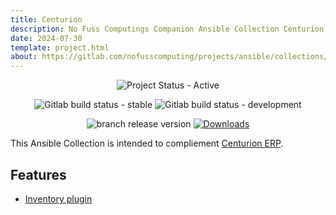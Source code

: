 ```yaml
---
title: Centurion
description: No Fuss Computings Companion Ansible Collection Centurion for Centurion ERP.
date: 2024-07-30
template: project.html
about: https://gitlab.com/nofusscomputing/projects/ansible/collections/kubernetes
---
```


<span style="text-align: center;">

![Project Status - Active](https://img.shields.io/badge/Project%20Status-Active-green?logo=gitlab&style=plastic) 


![Gitlab build status - stable](https://img.shields.io/badge/dynamic/json?color=ff782e&label=Build&query=0.status&url=https%3A%2F%2Fgitlab.com%2Fapi%2Fv4%2Fprojects%2F59504579%2Fpipelines%3Fref%3Dmaster&logo=gitlab&style=plastic) ![Gitlab build status - development](https://img.shields.io/badge/dynamic/json?color=ff782e&label=Build&query=0.status&url=https%3A%2F%2Fgitlab.com%2Fapi%2Fv4%2Fprojects%2F59504579%2Fpipelines%3Fref%3Ddevelopment&logo=gitlab&style=plastic)



![branch release version](https://img.shields.io/badge/dynamic/yaml?color=ff782e&logo=gitlab&style=plastic&label=Release&query=%24.commitizen.version&url=https%3A//gitlab.com/nofusscomputing/projects/ansible/collections/centurion_erp_collection%2F-%2Fraw%2Fmaster%2F.cz.yaml) [![Downloads](https://img.shields.io/badge/dynamic/json?url=https%3A%2F%2Fgalaxy.ansible.com%2Fapi%2Fv3%2Fplugin%2Fansible%2Fcontent%2Fpublished%2Fcollections%2Findex%2Fnofusscomputing%2Fcenturion%2F&query=%24.download_count&style=plastic&logo=ansible&logoColor=white&label=Galaxy%20Downloads&labelColor=black&color=cyan)](https://galaxy.ansible.com/ui/repo/published/nofusscomputing/centurion/)



</span>

This Ansible Collection is intended to compliement [Centurion ERP](../../../centurion_erp/index.md).


## Features

- [Inventory plugin](./plugins/inventory.md)
